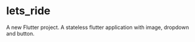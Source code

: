 # lets_ride

A new Flutter project.
A stateless flutter application with image, dropdown and button.
